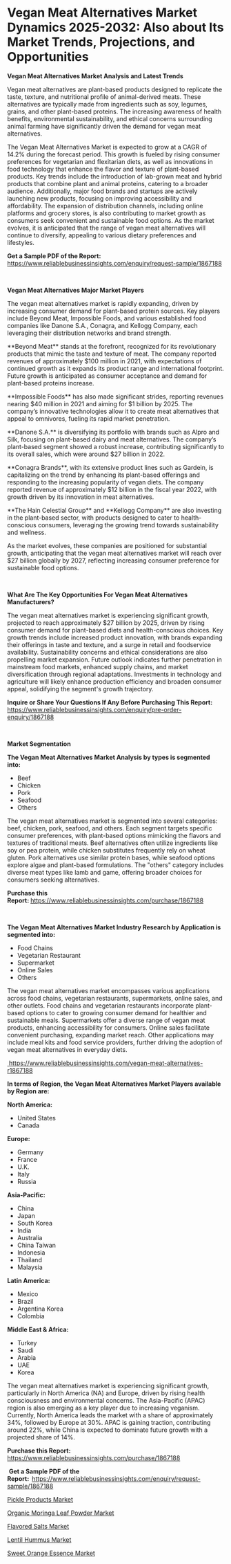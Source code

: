 <p><h1>Vegan Meat Alternatives Market Dynamics 2025-2032: Also about Its Market Trends, Projections, and Opportunities</h1></p><p><strong>Vegan Meat Alternatives Market Analysis and Latest Trends</strong></p>
<p><p>Vegan meat alternatives are plant-based products designed to replicate the taste, texture, and nutritional profile of animal-derived meats. These alternatives are typically made from ingredients such as soy, legumes, grains, and other plant-based proteins. The increasing awareness of health benefits, environmental sustainability, and ethical concerns surrounding animal farming have significantly driven the demand for vegan meat alternatives.</p><p>The Vegan Meat Alternatives Market is expected to grow at a CAGR of 14.2% during the forecast period. This growth is fueled by rising consumer preferences for vegetarian and flexitarian diets, as well as innovations in food technology that enhance the flavor and texture of plant-based products. Key trends include the introduction of lab-grown meat and hybrid products that combine plant and animal proteins, catering to a broader audience. Additionally, major food brands and startups are actively launching new products, focusing on improving accessibility and affordability. The expansion of distribution channels, including online platforms and grocery stores, is also contributing to market growth as consumers seek convenient and sustainable food options. As the market evolves, it is anticipated that the range of vegan meat alternatives will continue to diversify, appealing to various dietary preferences and lifestyles.</p></p>
<p><strong>Get a Sample PDF of the Report:&nbsp;</strong> <a href="https://www.reliablebusinessinsights.com/enquiry/request-sample/1867188?utm_campaign=1121&utm_medium=2&utm_source=Github&utm_content=ia&utm_term=07042025&utm_id=vegan-meat-alternatives">https://www.reliablebusinessinsights.com/enquiry/request-sample/1867188</a></p>
<p>&nbsp;</p>
<p><strong>Vegan Meat Alternatives Major Market Players</strong></p>
<p><p>The vegan meat alternatives market is rapidly expanding, driven by increasing consumer demand for plant-based protein sources. Key players include Beyond Meat, Impossible Foods, and various established food companies like Danone S.A., Conagra, and Kellogg Company, each leveraging their distribution networks and brand strength.</p><p>**Beyond Meat** stands at the forefront, recognized for its revolutionary products that mimic the taste and texture of meat. The company reported revenues of approximately $100 million in 2021, with expectations of continued growth as it expands its product range and international footprint. Future growth is anticipated as consumer acceptance and demand for plant-based proteins increase.</p><p>**Impossible Foods** has also made significant strides, reporting revenues nearing $40 million in 2021 and aiming for $1 billion by 2025. The company’s innovative technologies allow it to create meat alternatives that appeal to omnivores, fueling its rapid market penetration.</p><p>**Danone S.A.** is diversifying its portfolio with brands such as Alpro and Silk, focusing on plant-based dairy and meat alternatives. The company’s plant-based segment showed a robust increase, contributing significantly to its overall sales, which were around $27 billion in 2022. </p><p>**Conagra Brands**, with its extensive product lines such as Gardein, is capitalizing on the trend by enhancing its plant-based offerings and responding to the increasing popularity of vegan diets. The company reported revenue of approximately $12 billion in the fiscal year 2022, with growth driven by its innovation in meat alternatives.</p><p>**The Hain Celestial Group** and **Kellogg Company** are also investing in the plant-based sector, with products designed to cater to health-conscious consumers, leveraging the growing trend towards sustainability and wellness.</p><p>As the market evolves, these companies are positioned for substantial growth, anticipating that the vegan meat alternatives market will reach over $27 billion globally by 2027, reflecting increasing consumer preference for sustainable food options.</p></p>
<p>&nbsp;</p>
<p><strong>What Are The Key Opportunities For Vegan Meat Alternatives Manufacturers?</strong></p>
<p><p>The vegan meat alternatives market is experiencing significant growth, projected to reach approximately $27 billion by 2025, driven by rising consumer demand for plant-based diets and health-conscious choices. Key growth trends include increased product innovation, with brands expanding their offerings in taste and texture, and a surge in retail and foodservice availability. Sustainability concerns and ethical considerations are also propelling market expansion. Future outlook indicates further penetration in mainstream food markets, enhanced supply chains, and market diversification through regional adaptations. Investments in technology and agriculture will likely enhance production efficiency and broaden consumer appeal, solidifying the segment's growth trajectory.</p></p>
<p><strong>Inquire or Share Your Questions If Any Before Purchasing This Report:</strong> <a href="https://www.reliablebusinessinsights.com/enquiry/pre-order-enquiry/1867188?utm_campaign=1121&utm_medium=2&utm_source=Github&utm_content=ia&utm_term=07042025&utm_id=vegan-meat-alternatives">https://www.reliablebusinessinsights.com/enquiry/pre-order-enquiry/1867188</a></p>
<p>&nbsp;</p>
<p><strong>Market Segmentation</strong></p>
<p><strong>The Vegan Meat Alternatives Market Analysis by types is segmented into:</strong></p>
<p><ul><li>Beef</li><li>Chicken</li><li>Pork</li><li>Seafood</li><li>Others</li></ul></p>
<p><p>The vegan meat alternatives market is segmented into several categories: beef, chicken, pork, seafood, and others. Each segment targets specific consumer preferences, with plant-based options mimicking the flavors and textures of traditional meats. Beef alternatives often utilize ingredients like soy or pea protein, while chicken substitutes frequently rely on wheat gluten. Pork alternatives use similar protein bases, while seafood options explore algae and plant-based formulations. The "others" category includes diverse meat types like lamb and game, offering broader choices for consumers seeking alternatives.</p></p>
<p><strong>Purchase this Report:&nbsp;</strong><a href="https://www.reliablebusinessinsights.com/purchase/1867188?utm_campaign=1121&utm_medium=2&utm_source=Github&utm_content=ia&utm_term=07042025&utm_id=vegan-meat-alternatives">https://www.reliablebusinessinsights.com/purchase/1867188</a></p>
<p>&nbsp;</p>
<p><strong>The Vegan Meat Alternatives Market Industry Research by Application is segmented into:</strong></p>
<p><ul><li>Food Chains</li><li>Vegetarian Restaurant</li><li>Supermarket</li><li>Online Sales</li><li>Others</li></ul></p>
<p><p>The vegan meat alternatives market encompasses various applications across food chains, vegetarian restaurants, supermarkets, online sales, and other outlets. Food chains and vegetarian restaurants incorporate plant-based options to cater to growing consumer demand for healthier and sustainable meals. Supermarkets offer a diverse range of vegan meat products, enhancing accessibility for consumers. Online sales facilitate convenient purchasing, expanding market reach. Other applications may include meal kits and food service providers, further driving the adoption of vegan meat alternatives in everyday diets.</p></p>
<p><a href="https://www.reliablebusinessinsights.com/vegan-meat-alternatives-r1867188?utm_campaign=1121&utm_medium=2&utm_source=Github&utm_content=ia&utm_term=07042025&utm_id=vegan-meat-alternatives">&nbsp;https://www.reliablebusinessinsights.com/vegan-meat-alternatives-r1867188</a></p>
<p><strong>In terms of Region, the Vegan Meat Alternatives Market Players available by Region are:</strong></p>
<p>
    <p> <strong> North America: </strong>
        <ul>
            <li>United States</li>
            <li>Canada</li>
        </ul>
        </p> 
    <p> <strong> Europe: </strong>
        <ul>
            <li>Germany</li>
            <li>France</li>
            <li>U.K.</li>
            <li>Italy</li>
            <li>Russia</li>
        </ul>
        </p> 
    <p> <strong> Asia-Pacific: </strong>
        <ul>
            <li>China</li>
            <li>Japan</li>
            <li>South Korea</li>
            <li>India</li>
            <li>Australia</li>
            <li>China Taiwan</li>
            <li>Indonesia</li>
            <li>Thailand</li>
            <li>Malaysia</li>
        </ul>
        </p> 
    <p> <strong> Latin America: </strong>
        <ul>
            <li>Mexico</li>
            <li>Brazil</li>
            <li>Argentina Korea</li>
            <li>Colombia</li>
        </ul>
        </p> 
    <p> <strong> Middle East & Africa: </strong>
        <ul>
            <li>Turkey</li>
            <li>Saudi</li>
            <li>Arabia</li>
            <li>UAE</li>
            <li>Korea</li>
        </ul>
    </p>
    </p>
<p><p>The vegan meat alternatives market is experiencing significant growth, particularly in North America (NA) and Europe, driven by rising health consciousness and environmental concerns. The Asia-Pacific (APAC) region is also emerging as a key player due to increasing veganism. Currently, North America leads the market with a share of approximately 34%, followed by Europe at 30%. APAC is gaining traction, contributing around 22%, while China is expected to dominate future growth with a projected share of 14%.</p></p>
<p><strong>Purchase this Report: </strong><a href="https://www.reliablebusinessinsights.com/purchase/1867188?utm_campaign=1121&utm_medium=2&utm_source=Github&utm_content=ia&utm_term=07042025&utm_id=vegan-meat-alternatives">https://www.reliablebusinessinsights.com/purchase/1867188</a></p>
<p>&nbsp;<strong>Get a Sample PDF of the Report:&nbsp;&nbsp;</strong><a href="https://www.reliablebusinessinsights.com/enquiry/request-sample/1867188?utm_campaign=1121&utm_medium=2&utm_source=Github&utm_content=ia&utm_term=07042025&utm_id=vegan-meat-alternatives">https://www.reliablebusinessinsights.com/enquiry/request-sample/1867188</a></p>
<p><strong></strong></p>
<p><p><a href="https://github.com/ceneabiruk11/Market-Research-Report-List-1/blob/main/pickle-products-market.md?utm_campaign=1121&utm_medium=2&utm_source=Github&utm_content=ia&utm_term=07042025&utm_id=vegan-meat-alternatives">Pickle Products Market</a></p><p><a href="https://github.com/nontoengolo/Market-Research-Report-List-1/blob/main/organic-moringa-leaf-powder-market.md?utm_campaign=1121&utm_medium=2&utm_source=Github&utm_content=ia&utm_term=07042025&utm_id=vegan-meat-alternatives">Organic Moringa Leaf Powder Market</a></p><p><a href="https://github.com/amramcocosxa/Market-Research-Report-List-1/blob/main/flavored-salts-market.md?utm_campaign=1121&utm_medium=2&utm_source=Github&utm_content=ia&utm_term=07042025&utm_id=vegan-meat-alternatives">Flavored Salts Market</a></p><p><a href="https://github.com/avikalitesjj/Market-Research-Report-List-1/blob/main/lentil-hummus-market.md?utm_campaign=1121&utm_medium=2&utm_source=Github&utm_content=ia&utm_term=07042025&utm_id=vegan-meat-alternatives">Lentil Hummus Market</a></p><p><a href="https://github.com/pomasifilo/Market-Research-Report-List-1/blob/main/sweet-orange-essence-market.md?utm_campaign=1121&utm_medium=2&utm_source=Github&utm_content=ia&utm_term=07042025&utm_id=vegan-meat-alternatives">Sweet Orange Essence Market</a></p></p>
